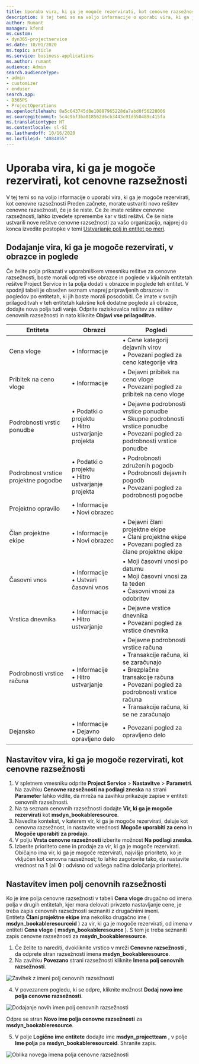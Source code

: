 ```yaml
---
title: Uporaba vira, ki ga je mogoče rezervirati, kot cenovne razsežnosti
description: V tej temi so na voljo informacije o uporabi vira, ki ga je mogoče rezervirati, kot cenovne razsežnosti
author: Rumant
manager: kfend
ms.custom:
- dyn365-projectservice
ms.date: 10/01/2020
ms.topic: article
ms.service: business-applications
ms.author: rumant
audience: Admin
search.audienceType:
- admin
- customizer
- enduser
search.app:
- D365PS
- ProjectOperations
ms.openlocfilehash: 8a5c643745d8e10887965228da7abd8f56228006
ms.sourcegitcommit: 5c4c9bf3ba018562d6cb3443c01d550489c415fa
ms.translationtype: HT
ms.contentlocale: sl-SI
ms.lasthandoff: 10/16/2020
ms.locfileid: "4084855"
---
```

# <a name="use-bookable-resource-as-a-pricing-dimension"></a>Uporaba vira, ki ga je mogoče rezervirati, kot cenovne razsežnosti
V tej temi so na voljo informacije o uporabi vira, ki ga je mogoče rezervirati, kot cenovne razsežnosti Preden začnete, morate ustvariti novo rešitev cenovne razsežnosti, če je še niste. Če že imate rešitev cenovne razsežnosti, lahko izvedete spremembe kar v tisti rešitvi. Če še niste ustvarili nove rešitve cenovne razsežnosti za vašo organizacijo, najprej do konca izvedite postopke v temi [Ustvarjanje polj in entitet po meri](create-custom-fields-entities.md).

## <a name="add-bookable-resource-to-forms-and-views"></a>Dodajanje vira, ki ga je mogoče rezervirati, v obrazce in poglede
Če želite polja prikazati v uporabniškem vmesniku rešitve za cenovne razsežnosti, boste morali odpreti vse obrazce in poglede v ključnih entitetah rešitve Project Service in ta polja dodati v obrazce in poglede teh entitet.
V spodnji tabeli je obsežen seznam vnaprej pripravljenih obrazcev in pogledov po entitetah, ki jih boste morali posodobiti. Če imate v svojih prilagoditvah v teh entitetah kakršne koli dodatne poglede ali obrazce, dodajte nova polja tudi vanje.
Odprite raziskovalca rešitev za rešitev cenovnih razsežnosti in nato kliknite **Objavi vse prilagoditve.**


|   Entiteta        | Obrazci   |Pogledi        |
| ------------------------------|---------------------------------|----------------------------------|
|  Cena vloge|• Informacije |• Cene kategorij dejavnih virov<br> • Povezani pogled za ceno kategorije vira|
|  Pribitek na ceno vloge|• Informacije|• Dejavni pribitek na ceno vloge<br>• Povezani pogled za pribitek na ceno vloge|
|  Podrobnosti vrstic ponudbe|• Podatki o projektu<br>• Hitro ustvarjanje projekta|• Dejavne podrobnosti vrstice ponudbe<br>• Skupne podrobnosti vrstice ponudbe<br>• Povezani pogled za podrobnosti vrstice ponudbe|
|  Podrobnost vrstice projektne pogodbe|• Podatki o projektu<br>• Hitro ustvarjanje projekta|• Podrobnosti združenih pogodb<br>• Podrobnosti dejavnih pogodb<br>• Povezani pogled za podrobnosti pogodbe|
|  Projektno opravilo|• Informacije<br>• Novi obrazec||
|  Član projektne ekipe|• Informacije<br>• Novi obrazec|• Dejavni člani projektne ekipe<br>• Člani projektne ekipe<br>• Povezani pogled za člane projektne ekipe|
|  Časovni vnos|• Informacije<br>• Ustvari časovni vnos|• Moji časovni vnosi po datumu<br>• Moji časovni vnosi za ta teden<br>• Časovni vnosi za odobritev|
|  Vrstica dnevnika|• Informacije<br>• Hitro ustvarjanje|• Dejavne vrstice dnevnika<br>• Povezani pogled za vrstice dnevnika|
|  Podrobnosti vrstice računa|• Informacije<br>• Hitro ustvarjanje|• Dejavne podrobnosti vrstice računa<br>• Transakcije računa, ki se zaračunajo<br>• Brezplačne transakcije računa<br>• Povezani pogled za podrobnosti vrstice računa<br>• Transakcije računa, ki se ne zaračunajo|
|  Dejansko|• Informacije<br>• Dejavno opravljeno delo|• Povezani pogled za opravljeno delo|

## <a name="set-up-bookable-resource-as-a-pricing-dimension"></a>Nastavitev vira, ki ga je mogoče rezervirati, kot cenovne razsežnosti

1. V spletnem vmesniku odprite **Project Service** > **Nastavitve** > **Parametri**. Na zavihku **Cenovne razsežnosti na podlagi zneska** na strani **Parameter** lahko vidite, da mreža na zavihku prikazuje zapise v entiteti cenovnih razsežnosti. 
2. Na ta seznam cenovnih razsežnosti dodajte **Vir, ki ga je mogoče rezervirati** kot **msdyn_bookableresource**. 
3. Navedite kontekst, v katerem vir, ki ga je mogoče rezervirati, deluje kot cenovna razsežnost, in nastavite vrednosti **Mogoče uporabiti za ceno** in **Mogoče uporabiti za prodajo**.
4. V polju **Vrsta cenovne razsežnosti** izberite možnost **Na podlagi zneska**. 
5. Izberite prioriteto cene in prodaje za vir, ki ga je mogoče rezervirati. Običajno ima vir, ki ga je mogoče rezervirati, najvišjo prioriteto, ko je vključen kot cenovna razsežnost; to lahko zagotovite tako, da nastavite vrednost na **1** (ali **0** : odvisno od vašega načina določanja prioritete).

## <a name="set-up-pricing-dimension-field-names"></a>Nastavitev imen polj cenovnih razsežnosti

Ko je ime polja cenovne razsežnosti v tabeli **Cena vloge** drugačno od imena polja v drugih entitetah, kjer mora delovati privzeto nastavljanje cene, je treba zapis cenovnih razsežnosti seznaniti z drugačnimi imeni.    
Entiteta **Člani projektne ekipe** ima nekoliko drugačno ime ( **msdyn_bookableresourceid** ) za vir, ki ga je mogoče rezervirati, od imena v entiteti **Cena vloge** ( **msdyn_bookableresource** ). S tem je treba seznaniti zapis cenovne razsežnosti za **msydn_bookableresource**. 
1. Če želite to narediti, dvokliknite vrstico v mreži **Cenovne razsežnosti** , da odprete stran razsežnosti imena **msdyn_bookableresource**.
2. Na zavihku **Povezano** strani razsežnosti kliknite **Imena polj cenovnih razsežnosti**.

 ![Zavihek z imeni polj cenovnih razsežnosti](media/PD-fieldname.png)

4. V povezanem pogledu, ki se odpre, kliknite možnost **Dodaj novo ime polja cenovne razsežnosti**.

 ![Dodajanje novih imen polj cenovnih razsežnosti](media/Add-NewPD-fieldname.png)


Odpre se stran **Novo ime polja cenovne razsežnosti** za **msdyn_bookableresource**. 

5. V polje **Logično ime entitete** dodajte ime **msdyn_projectteam** , v polje **Ime polja** pa **msdyn_bookableresourceid**. Shranite zapis.

 ![Oblika novega imena polja cenovne razsežnosti](media/PD-fieldname-Added.png)
